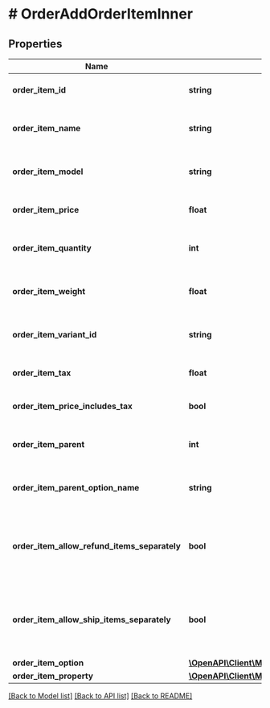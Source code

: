 # # OrderAddOrderItemInner

## Properties

Name | Type | Description | Notes
------------ | ------------- | ------------- | -------------
**order_item_id** | **string** | Defines orders specified by order item id |
**order_item_name** | **string** | Defines orders specified by order item name |
**order_item_model** | **string** | Defines orders specified by order item model | [optional]
**order_item_price** | **float** | Defines orders specified by order item price |
**order_item_quantity** | **int** | Defines orders specified by order item quantity |
**order_item_weight** | **float** | Defines orders specified by order item weight | [optional]
**order_item_variant_id** | **string** | Ordered product variant. Where x is order item ID | [optional]
**order_item_tax** | **float** | Percentage of tax for product order | [optional] [default to 0]
**order_item_price_includes_tax** | **bool** | Defines if item price includes tax | [optional] [default to false]
**order_item_parent** | **int** | Index of the parent grouped/bundle product | [optional]
**order_item_parent_option_name** | **string** | Option name of the parent grouped/bundle product | [optional]
**order_item_allow_refund_items_separately** | **bool** | Indicates whether subitems of the grouped/bundle product can be refunded separately | [optional]
**order_item_allow_ship_items_separately** | **bool** | Indicates whether subitems of the grouped/bundle product can be shipped separately | [optional]
**order_item_option** | [**\OpenAPI\Client\Model\OrderAddOrderItemInnerOrderItemOptionInner[]**](OrderAddOrderItemInnerOrderItemOptionInner.md) |  | [optional]
**order_item_property** | [**\OpenAPI\Client\Model\OrderAddOrderItemInnerOrderItemPropertyInner[]**](OrderAddOrderItemInnerOrderItemPropertyInner.md) |  | [optional]

[[Back to Model list]](../../README.md#models) [[Back to API list]](../../README.md#endpoints) [[Back to README]](../../README.md)

